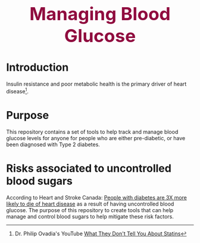<h1 style='color:rgb(144, 12, 63)'; align=center><font size = 8> Managing Blood Glucose </font></h1>

# Introduction

Insulin resistance and poor metabolic health is the primary driver of heart disease[^1].

# Purpose

This repository contains a set of tools to help track and manage blood glucose levels for anyone for people who are either pre-diabetic, or have been diagnosed with Type 2 diabetes.

# Risks associated to uncontrolled blood sugars

According to Heart and Stroke Canada: [People with diabetes are 3X more likely to die of heart disease](https://www.heartandstroke.ca/heart-disease/risk-and-prevention/condition-risk-factors/diabetes) as a result of having uncontrolled blood glucose. The purpose of this repository to create tools that can help manage and control blood sugars to help mitigate these risk factors.


[^1]: Dr. Philip Ovadia's YouTube [What They Don't Tell You About Statins](https://youtu.be/uUgud92bVK4?si=jF0ITsNBJHOFr8wq)